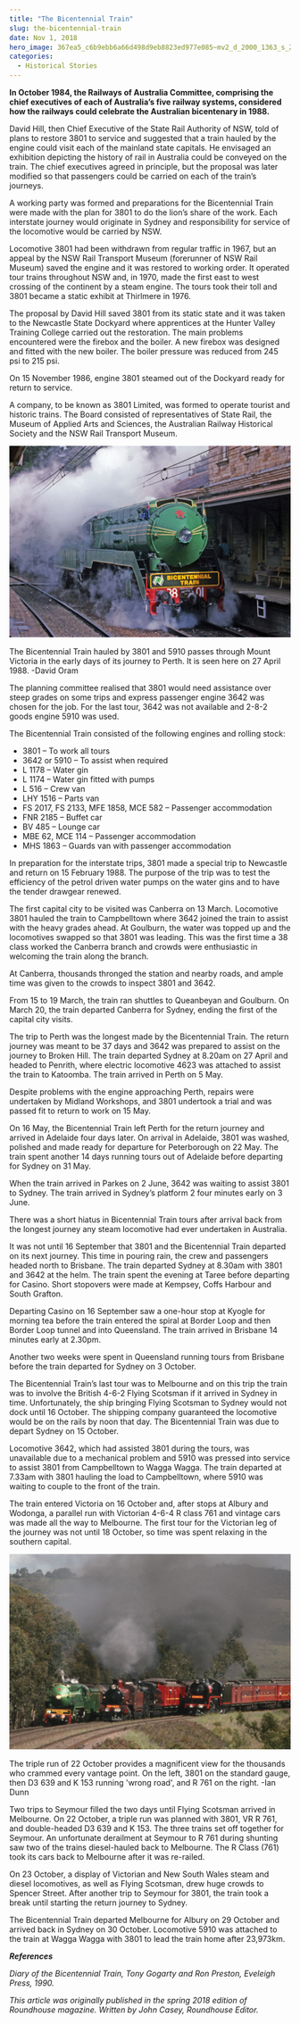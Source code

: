 ```yaml
---
title: "The Bicentennial Train"
slug: the-bicentennial-train
date: Nov 1, 2018
hero_image: 367ea5_c6b9ebb6a66d498d9eb8823ed977e085~mv2_d_2000_1363_s_2.jpg
categories:
  - Historical Stories
---
```



**In October 1984, the Railways of Australia Committee, comprising the chief executives of each of Australia’s five railway systems, considered how the railways could celebrate the Australian bicentenary in 1988.**

David Hill, then Chief Executive of the State Rail Authority of NSW, told of plans to restore 3801 to service and suggested that a train hauled by the engine could visit each of the mainland state capitals. He envisaged an exhibition depicting the history of rail in Australia could be conveyed on the train. The chief executives agreed in principle, but the proposal was later modified so that passengers could be carried on each of the train’s journeys.

A working party was formed and preparations for the Bicentennial Train were made with the plan for 3801 to do the lion’s share of the work. Each interstate journey would originate in Sydney and responsibility for service of the locomotive would be carried by NSW.

Locomotive 3801 had been withdrawn from regular traffic in 1967, but an appeal by the NSW Rail Transport Museum (forerunner of NSW Rail Museum) saved the engine and it was restored to working order. It operated tour trains throughout NSW and, in 1970, made the first east to west crossing of the continent by a steam engine. The tours took their toll and 3801 became a static exhibit at Thirlmere in 1976.

The proposal by David Hill saved 3801 from its static state and it was taken to the Newcastle State Dockyard where apprentices at the Hunter Valley Training College carried out the restoration. The main problems encountered were the firebox and the boiler. A new firebox was designed and fitted with the new boiler. The boiler pressure was reduced from 245 psi to 215 psi.

On 15 November 1986, engine 3801 steamed out of the Dockyard ready for return to service.

A company, to be known as 3801 Limited, was formed to operate tourist and historic trains. The Board consisted of representatives of State Rail, the Museum of Applied Arts and Sciences, the Australian Railway Historical Society and the NSW Rail Transport Museum.

![ree](367ea5_c6b9ebb6a66d498d9eb8823ed977e085~mv2_d_2000_1363_s_2.jpg)

The Bicentennial Train hauled by 3801 and 5910 passes through Mount Victoria in the early days of its journey to Perth. It is seen here on 27 April 1988. -David Oram

The planning committee realised that 3801 would need assistance over steep grades on some trips and express passenger engine 3642 was chosen for the job. For the last tour, 3642 was not available and 2-8-2 goods engine 5910 was used.

The Bicentennial Train consisted of the following engines and rolling stock:

* 3801 – To work all tours
* 3642 or 5910 – To assist when required
* L 1178 – Water gin
* L 1174 – Water gin fitted with pumps
* L 516 – Crew van
* LHY 1516 – Parts van
* FS 2017, FS 2133, MFE 1858, MCE 582 – Passenger accommodation
* FNR 2185 – Buffet car
* BV 485 – Lounge car
* MBE 62, MCE 114 – Passenger accommodation
* MHS 1863 – Guards van with passenger accommodation

In preparation for the interstate trips, 3801 made a special trip to Newcastle and return on 15 February 1988. The purpose of the trip was to test the efficiency of the petrol driven water pumps on the water gins and to have the tender drawgear renewed.

The first capital city to be visited was Canberra on 13 March. Locomotive 3801 hauled the train to Campbelltown where 3642 joined the train to assist with the heavy grades ahead. At Goulburn, the water was topped up and the locomotives swapped so that 3801 was leading. This was the first time a 38 class worked the Canberra branch and crowds were enthusiastic in welcoming the train along the branch.

At Canberra, thousands thronged the station and nearby roads, and ample time was given to the crowds to inspect 3801 and 3642.

From 15 to 19 March, the train ran shuttles to Queanbeyan and Goulburn. On March 20, the train departed Canberra for Sydney, ending the first of the capital city visits.

The trip to Perth was the longest made by the Bicentennial Train. The return journey was meant to be 37 days and 3642 was prepared to assist on the journey to Broken Hill. The train departed Sydney at 8.20am on 27 April and headed to Penrith, where electric locomotive 4623 was attached to assist the train to Katoomba. The train arrived in Perth on 5 May.

Despite problems with the engine approaching Perth, repairs were undertaken by Midland Workshops, and 3801 undertook a trial and was passed fit to return to work on 15 May.

On 16 May, the Bicentennial Train left Perth for the return journey and arrived in Adelaide four days later. On arrival in Adelaide, 3801 was washed, polished and made ready for departure for Peterborough on 22 May. The train spent another 14 days running tours out of Adelaide before departing for Sydney on 31 May.

When the train arrived in Parkes on 2 June, 3642 was waiting to assist 3801 to Sydney. The train arrived in Sydney’s platform 2 four minutes early on 3 June.

There was a short hiatus in Bicentennial Train tours after arrival back from the longest journey any steam locomotive had ever undertaken in Australia.

It was not until 16 September that 3801 and the Bicentennial Train departed on its next journey. This time in pouring rain, the crew and passengers headed north to Brisbane. The train departed Sydney at 8.30am with 3801 and 3642 at the helm. The train spent the evening at Taree before departing for Casino. Short stopovers were made at Kempsey, Coffs Harbour and South Grafton.

Departing Casino on 16 September saw a one-hour stop at Kyogle for morning tea before the train entered the spiral at Border Loop and then Border Loop tunnel and into Queensland. The train arrived in Brisbane 14 minutes early at 2.30pm.

Another two weeks were spent in Queensland running tours from Brisbane before the train departed for Sydney on 3 October.

The Bicentennial Train’s last tour was to Melbourne and on this trip the train was to involve the British 4-6-2 Flying Scotsman if it arrived in Sydney in time. Unfortunately, the ship bringing Flying Scotsman to Sydney would not dock until 16 October. The shipping company guaranteed the locomotive would be on the rails by noon that day. The Bicentennial Train was due to depart Sydney on 15 October.

Locomotive 3642, which had assisted 3801 during the tours, was unavailable due to a mechanical problem and 5910 was pressed into service to assist 3801 from Campbelltown to Wagga Wagga. The train departed at 7.33am with 3801 hauling the load to Campbelltown, where 5910 was waiting to couple to the front of the train.

The train entered Victoria on 16 October and, after stops at Albury and Wodonga, a parallel run with Victorian 4-6-4 R class 761 and vintage cars was made all the way to Melbourne. The first tour for the Victorian leg of the journey was not until 18 October, so time was spent relaxing in the southern capital.

![ree](367ea5_09d6e295dca646b095d0de3a9fa7ce30~mv2_d_2000_1387_s_2.jpg)

The triple run of 22 October provides a magnificent view for the thousands who crammed every vantage point. On the left, 3801 on the standard gauge, then D3 639 and K 153 running 'wrong road', and R 761 on the right. -Ian Dunn

Two trips to Seymour filled the two days until Flying Scotsman arrived in Melbourne. On 22 October, a triple run was planned with 3801, VR R 761, and double-headed D3 639 and K 153. The three trains set off together for Seymour. An unfortunate derailment at Seymour to R 761 during shunting saw two of the trains diesel-hauled back to Melbourne. The R Class (761) took its cars back to Melbourne after it was re-railed.

On 23 October, a display of Victorian and New South Wales steam and diesel locomotives, as well as Flying Scotsman, drew huge crowds to Spencer Street. After another trip to Seymour for 3801, the train took a break until starting the return journey to Sydney.

The Bicentennial Train departed Melbourne for Albury on 29 October and arrived back in Sydney on 30 October. Locomotive 5910 was attached to the train at Wagga Wagga with 3801 to lead the train home after 23,973km.

***References***

*Diary of the Bicentennial Train, Tony Gogarty and Ron Preston, Eveleigh Press, 1990.*

*This article was originally published in the spring 2018 edition of Roundhouse magazine. Written by John Casey, Roundhouse Editor.*
